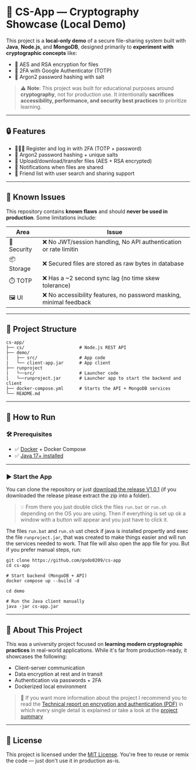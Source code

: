 # 🔐 CS-App — Cryptography Showcase (Local Demo)

This project is a **local-only demo** of a secure file-sharing system built with **Java**, **Node.js**, and **MongoDB**, designed primarily to **experiment with cryptographic concepts** like:

- 🔑 AES and RSA encryption for files  
- 🛂 2FA with Google Authenticator (TOTP)  
- 🧂 Argon2 password hashing with salt

> ⚠️ **Note**: This project was built for educational purposes around **cryptography**, not for production use. It intentionally **sacrifices accessibility, performance, and security best practices** to prioritize learning.

---

## 🔒 Features

* 🧑‍🤝‍🧑 Register and log in with 2FA (TOTP + password)
* 🪪 Argon2 password hashing + unique salts
* 📁 Upload/download/transfer files (AES + RSA encrypted)
* 🔔 Notifications when files are shared
* 👫 Friend list with user search and sharing support
---

## 🚨 Known Issues

This repository contains **known flaws** and should **never be used in production**. Some limitations include:

| Area          | Issue                                                            |
| ------------- | ---------------------------------------------------------------- |
| 🔐 Security   | ❌ No JWT/session handling, No API authentication or rate limitin|
| 📦 Storage    | ❌ Secured files are stored as raw bytes in database                |
| ⏱️ TOTP       | ❌ Has a \~2 second sync lag (no time skew tolerance)               |
| 🖼️ UI        | ❌ No accessibility features, no password masking, minimal feedback |

---

## 📂 Project Structure

```text
cs-app/
├── cs/                     # Node.js REST API
├── demo/
|   ├── src/                # App code
|   └── client-app.jar      # App client
├── runproject
|   └──src/                 # Launcher code
|   └──runproject.jar       # Launcher app to start the backend and client
├── docker-compose.yml      # Starts the API + MongoDB services
└── README.md
````

---

## 🚀 How to Run

### 🛠️ Prerequisites

* ✅ [Docker](https://www.docker.com/) + Docker Compose
* ✅ [Java 17+ installed](https://dev.java/download/)

---

### ▶️ Start the App

You can clone the repository or just [download the release V1.0.1](https://github.com/godo0209/cs-app/releases/download/v1.0.1/cs-app-release.zip) (if you downloaded the release please extract the zip into a folder).

>💡 From there you just double click the files `run.bat` or `run.sh` depending on the OS you are using. Then if everything is set up ok a window with a button will appear and you just have to click it. 

The files `run.bat` and `run.sh` ust check if java is installed propertly and exec the file `runproject.jar`, that was created to make things easier and will run the services needed to work. That file will also open the app file for you. But if you prefer manual steps, run:

```
git clone https://github.com/godo0209/cs-app
cd cs-app

# Start backend (MongoDB + API)
docker compose up --build -d

cd demo

# Run the Java client manually
java -jar cs-app.jar
```

---

## 📘 About This Project

This was a university project focused on **learning modern cryptographic practices** in real-world applications. While it's far from production-ready, it showcases the following:

* Client-server communication
* Data encryption at rest and in transit
* Authentication via passwords + 2FA
* Dockerized local environment

> 📘 If you want more information about the project I recommend you to read the [Technical report on encryption and authentication (PDF)](./docs/cryptography-report.pdf) in which every single detail is explained or take a look at the [project summary](./docs/summary.md)

---

## 📜 License

This project is licensed under the [MIT License](https://opensource.org/license/mit).
You're free to reuse or remix the code — just don't use it in production as-is.

